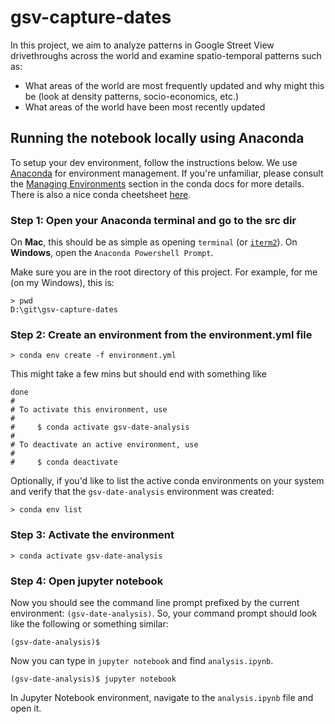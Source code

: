 # gsv-capture-dates
In this project, we aim to analyze patterns in Google Street View drivethroughs across the world and examine spatio-temporal patterns such as:
- What areas of the world are most frequently updated and why might this be (look at density patterns, socio-economics, etc.)
- What areas of the world have been most recently updated

## Running the notebook locally using Anaconda 
To setup your dev environment, follow the instructions below. We use [Anaconda](https://www.anaconda.com/) for environment management. If you're unfamiliar, please consult the [Managing Environments](https://docs.conda.io/projects/conda/en/latest/user-guide/tasks/manage-environments.html) section in the conda docs for more details. There is also a nice conda cheetsheet [here](https://docs.conda.io/projects/conda/en/4.6.0/_downloads/52a95608c49671267e40c689e0bc00ca/conda-cheatsheet.pdf).

### Step 1: Open your Anaconda terminal and go to the src dir
On **Mac**, this should be as simple as opening `terminal` (or [`iterm2`](https://iterm2.com/)). On **Windows**, open the `Anaconda Powershell Prompt`.

Make sure you are in the root directory of this project. For example, for me (on my Windows), this is:

```
> pwd
D:\git\gsv-capture-dates
```

### Step 2: Create an environment from the environment.yml file

```
> conda env create -f environment.yml
```

This might take a few mins but should end with something like

```
done
#
# To activate this environment, use
#
#     $ conda activate gsv-date-analysis
#
# To deactivate an active environment, use
#
#     $ conda deactivate
```

Optionally, if you'd like to list the active conda environments on your system and verify that the `gsv-date-analysis` environment was created:

```
> conda env list
```

### Step 3: Activate the environment

```
> conda activate gsv-date-analysis
```

### Step 4: Open jupyter notebook
Now you should see the command line prompt prefixed by the current environment: `(gsv-date-analysis)`. So, your command prompt should look like the following or something similar:

```
(gsv-date-analysis)$
```

Now you can type in `jupyter notebook` and find `analysis.ipynb`. 

```
(gsv-date-analysis)$ jupyter notebook
```

In Jupyter Notebook environment, navigate to the `analysis.ipynb` file and open it.

